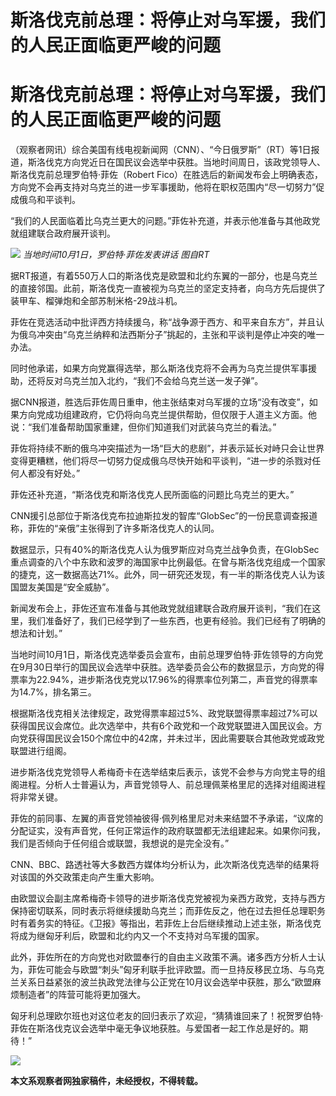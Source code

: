 # 斯洛伐克前总理：将停止对乌军援，我们的人民正面临更严峻的问题

# 斯洛伐克前总理：将停止对乌军援，我们的人民正面临更严峻的问题

（观察者网讯）综合美国有线电视新闻网（CNN）、“今日俄罗斯”（RT）等1日报道，斯洛伐克方向党近日在国民议会选举中获胜。当地时间周日，该政党领导人、斯洛伐克前总理罗伯特·菲佐（Robert
Fico）在胜选后的新闻发布会上明确表态，方向党不会再支持对乌克兰的进一步军事援助，他将在职权范围内“尽一切努力”促成俄乌和平谈判。

“我们的人民面临着比乌克兰更大的问题。”菲佐补充道，并表示他准备与其他政党就组建联合政府展开谈判。

![](https://inews.gtimg.com/om_bt/OLrW_eRRuGfdktZLeR48ARckIyVOQqWNgOajbGnQ2zo5EAA/1000)
_当地时间10月1日，罗伯特·菲佐发表讲话 图自RT_

据RT报道，有着550万人口的斯洛伐克是欧盟和北约东翼的一部分，也是乌克兰的直接邻国。此前，斯洛伐克一直被视为乌克兰的坚定支持者，向乌方先后提供了装甲车、榴弹炮和全部苏制米格-29战斗机。

菲佐在竞选活动中批评西方持续援乌，称“战争源于西方、和平来自东方”，并且认为俄乌冲突由“乌克兰纳粹和法西斯分子”挑起的，主张和平谈判是停止冲突的唯一办法。

同时他承诺，如果方向党赢得选举，那么斯洛伐克将不会再为乌克兰提供军事援助，还将反对乌克兰加入北约，“我们不会给乌克兰送一发子弹”。

据CNN报道，胜选后菲佐周日重申，他主张结束对乌军援的立场“没有改变”，如果方向党成功组建政府，它仍将向乌克兰提供帮助，但仅限于人道主义方面。他说：“我们准备帮助国家重建，但你们知道我们对武装乌克兰的看法。”

菲佐将持续不断的俄乌冲突描述为一场“巨大的悲剧”，并表示延长对峙只会让世界变得更糟糕，他们将尽一切努力促成俄乌尽快开始和平谈判，“进一步的杀戮对任何人都没有好处。”

菲佐还补充道，“斯洛伐克和斯洛伐克人民所面临的问题比乌克兰的更大。”

CNN援引总部位于斯洛伐克布拉迪斯拉发的智库“GlobSec”的一份民意调查报道称，菲佐的“亲俄”主张得到了许多斯洛伐克人的认同。

数据显示，只有40%的斯洛伐克人认为俄罗斯应对乌克兰战争负责，在GlobSec重点调查的八个中东欧和波罗的海国家中比例最低。在曾与斯洛伐克组成一个国家的捷克，这一数据高达71%。此外，同一研究还发现，有一半的斯洛伐克人认为该国盟友美国是“安全威胁”。

新闻发布会上，菲佐还宣布准备与其他政党就组建联合政府展开谈判，“我们在这里，我们准备好了，我们已经学到了一些东西，也更有经验。我们已经有了明确的想法和计划。”

当地时间10月1日，斯洛伐克选举委员会宣布，由前总理罗伯特·菲佐领导的方向党在9月30日举行的国民议会选举中获胜。选举委员会公布的数据显示，方向党的得票率为22.94%，进步斯洛伐克党以17.96%的得票率位列第二，声音党的得票率为14.7%，排名第三。

根据斯洛伐克相关法律规定，政党得票率超过5%、政党联盟得票率超过7%可以获得国民议会席位。此次选举中，共有6个政党和一个政党联盟进入国民议会。方向党获得国民议会150个席位中的42席，并未过半，因此需要联合其他政党或政党联盟进行组阁。

进步斯洛伐克党领导人希梅奇卡在选举结束后表示，该党不会参与方向党主导的组阁进程。分析人士普遍认为，声音党领导人、前总理佩莱格里尼的选择对组阁进程将非常关键。

菲佐的前同事、左翼的声音党领袖彼得·佩列格里尼对未来结盟不予承诺，“议席的分配证实，没有声音党，任何正常运作的政府联盟都无法组建起来。如果你问我，我们是否倾向于任何组合或联盟，我想说的是完全没有。”

CNN、BBC、路透社等大多数西方媒体均分析认为，此次斯洛伐克选举的结果将对该国的外交政策走向产生重大影响。

由欧盟议会副主席希梅奇卡领导的进步斯洛伐克党被视为亲西方政党，支持与西方保持密切联系，同时表示将继续援助乌克兰；而菲佐反之，他在过去担任总理职务时有着务实的特征。《卫报》等指出，若菲佐上台后继续推动上述主张，斯洛伐克将成为继匈牙利后，欧盟和北约内又一个不支持对乌军援的国家。

此外，菲佐所在的方向党也对欧盟奉行的自由主义政策不满。诸多西方分析人士认为，菲佐可能会与欧盟“刺头”匈牙利联手批评欧盟。而一旦持反移民立场、与乌克兰关系日益紧张的波兰执政党法律与公正党在10月议会选举中获胜，那么“欧盟麻烦制造者”的阵营可能将更加强大。

匈牙利总理欧尔班也对这位老友的回归表示了欢迎，“猜猜谁回来了！祝贺罗伯特·菲佐在斯洛伐克议会选举中毫无争议地获胜。与爱国者一起工作总是好的。期待！”

![](https://inews.gtimg.com/om_bt/OMsdKY6IOnsiV7JrGbds2S_Xbxj5cN7NOMwpPv2yWWIUAAA/1000)

**本文系观察者网独家稿件，未经授权，不得转载。**

